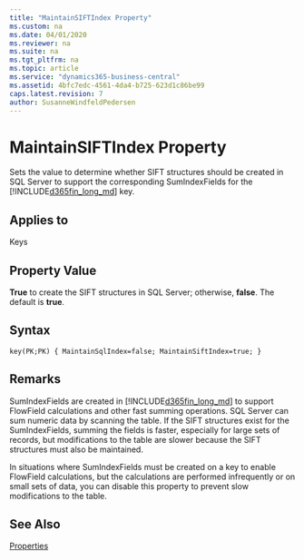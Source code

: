 ```yaml
---
title: "MaintainSIFTIndex Property"
ms.custom: na
ms.date: 04/01/2020
ms.reviewer: na
ms.suite: na
ms.tgt_pltfrm: na
ms.topic: article
ms.service: "dynamics365-business-central"
ms.assetid: 4bfc7edc-4561-4da4-b725-623d1c86be99
caps.latest.revision: 7
author: SusanneWindfeldPedersen
---
```


 

# MaintainSIFTIndex Property
Sets the value to determine whether SIFT structures should be created in SQL Server to support the corresponding SumIndexFields for the [!INCLUDE[d365fin_long_md](../includes/d365fin_long_md.md)] key.  
  
## Applies to  
 Keys  
  
## Property Value  
 **True** to create the SIFT structures in SQL Server; otherwise, **false**. The default is **true**. 

## Syntax
```
key(PK;PK) { MaintainSqlIndex=false; MaintainSiftIndex=true; }
``` 
  
## Remarks  
 SumIndexFields are created in [!INCLUDE[d365fin_long_md](../includes/d365fin_long_md.md)] to support FlowField calculations and other fast summing operations. SQL Server can sum numeric data by scanning the table. If the SIFT structures exist for the SumIndexFields, summing the fields is faster, especially for large sets of records, but modifications to the table are slower because the SIFT structures must also be maintained.  
  
 In situations where SumIndexFields must be created on a key to enable FlowField calculations, but the calculations are performed infrequently or on small sets of data, you can disable this property to prevent slow modifications to the table.  
  
## See Also  
 [Properties](devenv-properties.md)